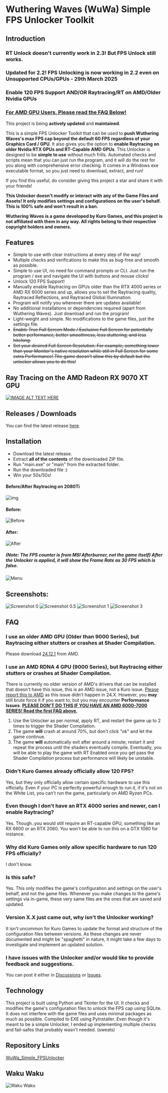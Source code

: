 # Wuthering Waves (WuWa) Simple FPS Unlocker Toolkit

## Introduction

### **RT Unlock doesn't currently work in 2.3! But FPS Unlock still works.**
### **Updated for 2.2! FPS Unlocking is now working in 2.2 even on Unsupported CPUs/GPUs** - 29th March 2025
### **Enable 120 FPS Support AND/OR Raytracing/RT on AMD/Older Nvidia GPUs**
### **<ins>For AMD GPU Users, Please read the FAQ Below!</ins>**

This project is being **actively updated** and **maintained**. 

This is a simple FPS Unlocker Toolkit that can be used to **push Wuthering Waves's max FPS cap beyond the default 60 FPS
regardless of your Graphics Card / GPU**. It also gives you the option to **enable Raytracing on older Nvidia RTX GPUs and RT-Capable AMD GPUs**.
This Unlocker is designed to be **simple to use** without much frills. Automated checks and scripts mean that you can
just
run the program, and it will do the rest for you along with comprehensive error checking. It comes in a Windows exe
executable format, so you just need to
download,
extract, and run!

If you find this useful, do consider giving this project a star and share it with your friends!

**This Unlocker doesn't modify or interact with any of the Game Files and Assets! It only modifies settings and configurations on the user's behalf. This is 100% safe and won't result in a ban.**

**Wuthering Waves is a game developed by Kuro Games, and this project is not affiliated with them in any way. All rights
belong to their respective copyright holders and owners.**

## Features

- Simple to use with clear instructions at every step of the way!
- Multiple checks and verifications to make this as bug-free and smooth as possible.
- Simple to use UI, no need for command prompts or CLI. Just run the program / exe and navigate the UI with buttons and
  mouse
  clicks!
- Unlock 120 FPS Support!
- Manually enable Raytracing on GPUs older than the RTX 4000 series or AMD RX 6000 series and up, allows you to set the Raytracing quality, Raytraced Reflections, and Raytraced Global Illumination.
- Program will notify you whenever there are updates available!
- No additional installations or dependencies required (apart from Wuthering Waves). Just download and run the program!
- Light-weight and simple. No modifications to the game files, just the settings file.
- ~~Enable True Full Screen Mode / Exclusive Full Screen for potentially better performance, better smoothness, less
  stuttering, and
  less hitching.~~
- ~~Set your desired Full Screen Resolution. For example, something lower than your Monitor's native resolution while
  still in Full Screen for some extra Performance! The game doesn't allow this by default but the unlocker allows you to
  do this!~~

## Ray Tracing on the AMD Radeon RX 9070 XT GPU
[![IMAGE ALT TEXT HERE](https://img.youtube.com/vi/aV7NE15RSnY/0.jpg)](https://www.youtube.com/watch?v=aV7NE15RSnY)


## Releases / Downloads

You can find the latest release [here](https://github.com/WakuWakuPadoru/WuWa_Simple_FPSUnlocker/releases/latest).

## Installation

- Download the latest release.
- Extract **all of the contents** of the downloaded ZIP file.
- Run "main.exe" or "main" from the extracted folder.
- Run the downloaded file :)
- Win your 50s/50s!

#### Before/After Raytracing on 2080Ti
![img](https://i.imgur.com/kELEp7N.jpeg)

#### Before:

![Before](https://i.imgur.com/hVF6LN4.jpeg)

#### After:

![After](https://i.imgur.com/CyeQKx2.png)

##### (Note: The FPS counter is from MSI Afterburner, not the game itself) After the Unlocker is applied, it will show the Frame Rate as 30 FPS which is false.
![Menu](https://i.imgur.com/PXQurCx.png)
## Screenshots:
![Screenshot 0](https://i.imgur.com/6Kc06vY.png)
![Screenshot 0.5](https://i.imgur.com/nJrkgIi.png)
![Screenshot 1](https://i.imgur.com/evBWUrr.png)
![Screenshot 3](https://i.imgur.com/tGMRk8h.png)

## FAQ
### I use an older AMD GPU (Older than 9000 Series), but Raytracing either stutters or crashes at Shader Compilation.
Please download [24.12.1](https://www.amd.com/en/resources/support-articles/release-notes/RN-RAD-WIN-24-12-1.html) from AMD.
### I use an AMD RDNA 4 GPU (9000 Series), but Raytracing either stutters or crashes at Shader Compilation.
There is currently no older version of AMD's drivers that can be installed that doesn't have this issue, this is an AMD issue, not a Kuro issue. [Please report this to AMD](https://www.amd.com/en/resources/support-articles/faqs/AMDBRT.html) as this issue didn't happen in 24.X.
However, you **may** still brute force it if you want to, but you may encounter **Performance Issues**. <ins>**PLEASE DON'T DO THIS IF YOU HAVE AN AMD 6000-7000 SERIES! Read the first FAQ above**.</ins>
1) Use the Unlocker as per normal, apply RT, and restart the game up to 2 times to trigger the Shader Compilation.
2) The game **will** crash at around 70%, but don't click "ok" and let the game continue.
3) The game **will** automatically exit after around a minute; restart it and repeat the process until the shaders eventually compile.
Eventually, you will be able to play the game with RT Enabled once you get pass the Shader Compilation process but performance will likely be unstable.
### Didn't Kuro Games already officially allow 120 FPS?
Yes, but they only officially allow certain specific hardware to use this officially. Even if your PC is perfectly powerful enough to run it, if it's not on the White List, you can't run the game, particularly on AMD Ryzen PCs.
### Even though I don't have an RTX 4000 series and newer, can I enable Raytracing?
Yes. Though..you would still require an RT-capable GPU, something like an RX 6600 or an RTX 2060. You won't be able to run this on a GTX 1080 for instance.
### Why did Kuro Games only allow specific hardware to run 120 FPS officially?
I don't know.
### Is this safe?
Yes. This only modifies the game's configuration and settings on the user's behalf, and not the game files. Whenever you make changes to the game's settings via in-game, these very same files are the ones that are saved and updated.
### Version X.X just came out, why isn't the Unlocker working?
It isn't uncommon for Kuro Games to update the format and structure of the configuration files between versions. As these changes are never documented and might be "spaghetti" in nature, it might take a few days to investigate and implement an updated solution.
### I have issues with the Unlocker and/or would like to provide feedback and suggestions.
You can post it either in [Discussions](https://github.com/WakuWakuPadoru/WuWa_Simple_FPSUnlocker/discussions) or [Issues](https://github.com/WakuWakuPadoru/WuWa_Simple_FPSUnlocker/issues).

## Technology

This project is built using Python and Tkinter for the UI. It checks and modifies the game's configuration files to
unlock the FPS cap using SQLite. It does not interfere with the game files and uses minimal packages as much as
possible. Compiled to EXE using PyInstaller.
Even though it's meant to be a simple Unlocker, I ended up implementing multiple checks and fail-safes that probably
wasn't needed. (sweats)

## Repository Links

[WuWa_Simple_FPSUnlocker](https://github.com/WakuWakuPadoru/WuWa_Simple_FPSUnlocker/)

## Waku Waku

![Waku Waku](https://i.imgur.com/xkQ9ko5.gif)
